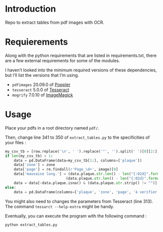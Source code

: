 # Introduction

Repo to extract tables from pdf images with OCR.

# Requierements

Along with the python requirements that are listed in requirements.txt, there are a few external requirements for some of the modules.

I haven&rsquo;t looked into the minimum required versions of these dependencies, but I&rsquo;ll list the versions that I&rsquo;m using.

-   `pdfimages` 20.09.0 of [Poppler](https://poppler.freedesktop.org/)
-   `tesseract` 5.0.0 of [Tesseract](https://github.com/tesseract-ocr/tesseract)
-   `mogrify` 7.0.10 of [ImageMagick](https://imagemagick.org/index.php)

# Usage

Place your pdfs in a root directory named `pdf/`.

Then, change line 341 to 350 of `extract_tables.py` to the specificities of your files :

```python
my_csv_tb = [row.replace('\n', ' ').replace('"', '').split(' ')[0][2:] for row in my_csv.split('\r\n')]
if len(my_csv_tb) > 1:
    data = pd.DataFrame(data=my_csv_tb[1:], columns=['plaque'])
    data['zone'] = zone
    data['page'] = re.findall(r'Page_\d+', image)[0]
    data['mauvaise long.'] = (data.plaque.str.len() - len("{:02d}".format(int(zone))) > 6) | \
                            (data.plaque.str.len() - len("{:02d}".format(int(zone))) < 6)
    data = data[~data.plaque.isna() & (data.plaque.str.strip() != "")]
else: 
    data = pd.DataFrame(columns=['plaque', 'zone', 'page', 'à verifier'])
```

You might also need to changes the parameters from Tesseract (line 313). The command `tessarct --help-extra` 
might be handy.

Eventually, you can execute the program with the following command :

```sh
python extract_tables.py
```